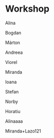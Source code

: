 # Workshop

Alina 

Bogdan

Márton

Andreea

Viorel

Miranda

Ioana

Stefan

Norby


Horatiu




Alinaaaa

Miranda+Lazo121

